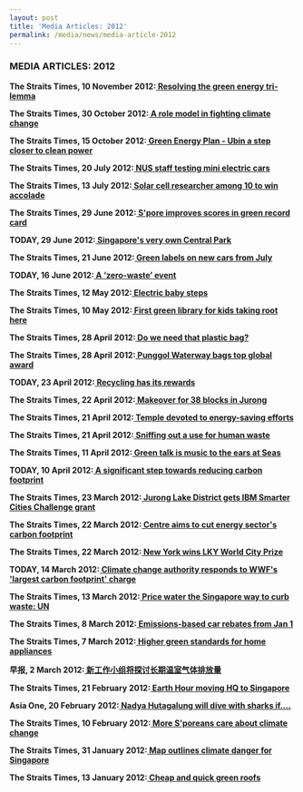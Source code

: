 ```yaml
---
layout: post
title: 'Media Articles: 2012'
permalink: /media/news/media-article-2012
---
```


### MEDIA ARTICLES: 2012

**The Straits Times, 10 November 2012:[<a href="https://www.straitstimes.com/singapore/environment/from-the-straits-times-archives-resolving-singapores-green-energy-tri-lemma" target="_blank"> Resolving the green energy tri-lemma</a>](https://www.straitstimes.com/singapore/environment/from-the-straits-times-archives-resolving-singapores-green-energy-tri-lemma)**


**The Straits Times, 30 October 2012:[<a href="https://www.straitstimes.com/singapore/environment/from-the-straits-times-archives-a-role-model-in-fighting-climate-change" target="_blank"> A role model in fighting climate change</a>](https://www.straitstimes.com/singapore/environment/from-the-straits-times-archives-a-role-model-in-fighting-climate-change)**


**The Straits Times, 15 October 2012:[<a href="https://www.eco-business.com/news/ubin-a-step-closer-to-clean-power/" target="_blank"> Green Energy Plan - Ubin a step closer to clean power</a>](https://www.eco-business.com/news/ubin-a-step-closer-to-clean-power/)**


**The Straits Times, 20 July 2012:[<a href="https://www.stcars.sg/guides-articles/nus-staff-testing-mini-electric-cars-74530" target="_blank"> NUS staff testing mini electric cars</a>](https://www.stcars.sg/guides-articles/nus-staff-testing-mini-electric-cars-74530)**


**The Straits Times, 13 July 2012:[<a href="http://www.eee.ntu.edu.sg/research/Luminous/aboutus/Documents/ST_120713_B12_Solar%20cell%20researcher%20among%2010%20to%20win%20accolade.pdf" target="_blank"> Solar cell researcher among 10 to win accolade</a>](http://www.eee.ntu.edu.sg/research/Luminous/aboutus/Documents/ST_120713_B12_Solar%20cell%20researcher%20among%2010%20to%20win%20accolade.pdf)**


**The Straits Times, 29 June 2012:[<a href="https://ifonlysingaporeans.blogspot.com/2012/06/singapore-improves-scores-in-green.html" target="_blank"> S'pore improves scores in green record card</a>](https://ifonlysingaporeans.blogspot.com/2012/06/singapore-improves-scores-in-green.html)**


**TODAY, 29 June 2012:[<a href="https://veryfatoldman.blogspot.com/2012/07/singapores-very-own-central-park.html" target="_blank"> Singapore's very own Central Park</a>](https://veryfatoldman.blogspot.com/2012/07/singapores-very-own-central-park.html)**


**The Straits Times, 21 June 2012:[<a href="https://www.stcars.sg/guides-articles/green-labels-on-new-cars-from-july-70536" target="_blank"> Green labels on new cars from July</a>](https://www.stcars.sg/guides-articles/green-labels-on-new-cars-from-july-70536)**


**TODAY, 16 June 2012:[<a href="https://www.eco-business.com/news/a-zero-waste-event/" target="_blank"> A ‘zero-waste’ event</a>](https://www.eco-business.com/news/a-zero-waste-event/)**

**The Straits Times, 12 May 2012:[<a href="https://www.stcars.sg/guides-articles/electric-baby-steps-65243" target="_blank"> Electric baby steps</a>](https://www.stcars.sg/guides-articles/electric-baby-steps-65243)**


**The Straits Times, 10 May 2012:[<a href="https://wildsingaporenews.blogspot.com/2012/05/first-green-library-for-kids-taking.html" target="_blank"> First green library for kids taking root here</a>](https://wildsingaporenews.blogspot.com/2012/05/first-green-library-for-kids-taking.html)**


**The Straits Times, 28 April 2012:[<a href="http://www.zerowastesg.com/2012/04/28/do-we-need-that-plastic-bag-news/" target="_blank"> Do we need that plastic bag?</a>](http://www.zerowastesg.com/2012/04/28/do-we-need-that-plastic-bag-news/)**


**The Straits Times, 28 April 2012:[<a href="https://www.stproperty.sg/articles-property/neighbourhood-guides/punggol-waterway-bags-top-global-award/a/63703" target="_blank"> Punggol Waterway bags top global award</a>](https://www.stproperty.sg/articles-property/neighbourhood-guides/punggol-waterway-bags-top-global-award/a/63703)**


**TODAY, 23 April 2012:[<a href="http://www.zerowastesg.com/2012/04/23/recycling-has-its-rewards-news/" target="_blank"> Recycling has its rewards</a>](http://www.zerowastesg.com/2012/04/23/recycling-has-its-rewards-news/)**


**The Straits Times, 22 April 2012:[<a href="https://ifonlysingaporeans.blogspot.com/2012/04/jurong-to-be-first-green-neighbourhood.html" target="_blank"> Makeover for 38 blocks in Jurong</a>](https://ifonlysingaporeans.blogspot.com/2012/04/jurong-to-be-first-green-neighbourhood.html)**

**The Straits Times, 21 April 2012:[<a href="https://jianyuestories.com/2012/04/21/the-green-house-effect/" target="_blank"> Temple devoted to energy-saving efforts</a>](https://jianyuestories.com/2012/04/21/the-green-house-effect/)**


**The Straits Times, 21 April 2012:[<a href="https://www3.ntu.edu.sg/CorpComms2/Documents/2012/Apr/ST_120421_D11_D17_Greenhouse%20effect.pdf" target="_blank"> Sniffing out a use for human waste</a>](https://www3.ntu.edu.sg/CorpComms2/Documents/2012/Apr/ST_120421_D11_D17_Greenhouse%20effect.pdf)**


**The Straits Times, 11 April 2012:[<a href="https://singaporepropertyhighlights.wordpress.com/2012/04/11/green-talk-music-ears-seas/" target="_blank"> Green talk is music to the ears at Seas</a>](https://singaporepropertyhighlights.wordpress.com/2012/04/11/green-talk-music-ears-seas/)**


**TODAY, 10 April 2012:[<a href="https://www.eco-business.com/news/a-significant-step-towards-reducing-carbon-footprint/" target="_blank"> A significant step towards reducing carbon footprint</a>](https://www.eco-business.com/news/a-significant-step-towards-reducing-carbon-footprint/)**


**The Straits Times, 23 March 2012:[<a href="https://www.asiaone.com/News/Latest%2BNews/Singapore/Story/A1Story20120323-335263.html" target="_blank"> Jurong Lake District gets IBM Smarter Cities Challenge grant</a>](https://www.asiaone.com/News/Latest%2BNews/Singapore/Story/A1Story20120323-335263.html)**


**The Straits Times, 22 March 2012:[<a href="https://wildsingaporenews.blogspot.com/2012/03/cutting-carbon-footprint-of-jurong.html" target="_blank"> Centre aims to cut energy sector's carbon footprint</a>](https://wildsingaporenews.blogspot.com/2012/03/cutting-carbon-footprint-of-jurong.html)**


**The Straits Times, 22 March 2012:[<a href="https://ifonlysingaporeans.blogspot.com/2012/03/new-york-wins-lee-kuan-yew-world-city.html" target="_blank"> New York wins LKY World City Prize</a>](https://ifonlysingaporeans.blogspot.com/2012/03/new-york-wins-lee-kuan-yew-world-city.html)**


**TODAY, 14 March 2012:[<a href="https://www.eco-business.com/news/climate-change-authority-responds-to-wwfs-largest-carbon-footprint-charge/" target="_blank"> Climate change authority responds to WWF's 'largest carbon footprint' charge</a>](https://www.eco-business.com/news/climate-change-authority-responds-to-wwfs-largest-carbon-footprint-charge/)**


**The Straits Times, 13 March 2012:[<a href="https://www.eco-business.com/news/price-water-the-singapore-way-to-curb-waste-un/" target="_blank"> Price water the Singapore way to curb waste: UN</a>](https://www.eco-business.com/news/price-water-the-singapore-way-to-curb-waste-un/)**


**The Straits Times, 8 March 2012:[<a href="https://www.stcars.sg/guides-articles/emissions-based-car-rebates-from-jan-1-52140" target="_blank"> Emissions-based car rebates from Jan 1</a>](https://www.stcars.sg/guides-articles/emissions-based-car-rebates-from-jan-1-52140)**


**The Straits Times, 7 March 2012:[<a href="https://www.eco-business.com/news/higher-green-standards-for-home-appliances-from-next-year/" target="_blank"> Higher green standards for home appliances</a>](https://www.eco-business.com/news/higher-green-standards-for-home-appliances-from-next-year/)**


**早报, 2 March 2012:[<a href="https://www.zaobao.com.sg/special/report/singapore/budget2012/story20120302-102097" target="_blank"> 新工作小组将探讨长期温室气体排放量</a>](https://www.zaobao.com.sg/special/report/singapore/budget2012/story20120302-102097)**


**The Straits Times, 21 February 2012:[<a href="https://wildsingaporenews.blogspot.com/2012/02/earth-hour-hq-to-relocate-to-singapore.html" target="_blank"> Earth Hour moving HQ to Singapore</a>](https://wildsingaporenews.blogspot.com/2012/02/earth-hour-hq-to-relocate-to-singapore.html)**


**Asia One, 20 February 2012:[<a href="https://www.asiaone.com/News/Latest%2BNews/Showbiz/Story/A1Story20120220-329018.html" target="_blank"> Nadya Hutagalung will dive with sharks if....</a>](https://www.asiaone.com/News/Latest%2BNews/Showbiz/Story/A1Story20120220-329018.html)**


**The Straits Times, 10 February 2012:[<a href="https://www.eco-business.com/news/more-singaporeans-care-about-climate-change/" target="_blank"> More S'poreans care about climate change</a>](https://www.eco-business.com/news/more-singaporeans-care-about-climate-change/)**


**The Straits Times, 31 January 2012:[<a href="https://www.eco-business.com/news/map-outlines-climate-danger-for-singapore/" target="_blank"> Map outlines climate danger for Singapore</a>](https://www.eco-business.com/news/map-outlines-climate-danger-for-singapore/)**


**The Straits Times, 13 January 2012:[<a href="https://wildsingaporenews.blogspot.com/2012/01/cheap-and-quick-green-roofs.html" target="_blank"> Cheap and quick green roofs</a>](https://wildsingaporenews.blogspot.com/2012/01/cheap-and-quick-green-roofs.html)**